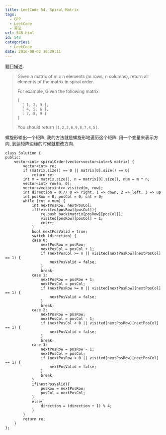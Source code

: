 ```yaml
---
title: LeetCode 54. Spiral Matrix
tags:
  - CPP
  - LeetCode
  - 算法
url: 548.html
id: 548
categories:
  - LeetCode
date: 2016-08-02 19:29:11
---
```

题目描述:

>Given a matrix of m x n elements (m rows, n columns), return all elements of the matrix in spiral order.
>
>For example,
>Given the following matrix:
>
>     [
>       [ 1, 2, 3 ],
>       [ 4, 5, 6 ],
>       [ 7, 8, 9 ]
>     ]
>You should return `[1,2,3,6,9,8,7,4,5]`.

螺旋形输出一个矩阵, 我的方法就是螺旋形地遍历这个矩阵. 用一个变量来表示方向, 到达矩阵边缘的时候就更改方向.

    class Solution {
    public:
        vector<int> spiralOrder(vector<vector<int>>& matrix) {
            vector<int> re;
            if (matrix.size() == 0 || matrix[0].size() == 0)
                return re;
            int m = matrix.size(), n = matrix[0].size(), num = m * n;
            vector<int> row(n, 0);
            vector<vector<int>> visited(m, row);
            int direction = 0;// 0 => right, 1 => down, 2 => left, 3 => up
            int posRow = 0, posCol = 0, cnt = 0;
            while (cnt < num) {
                int nextPosRow, nextPosCol;
                if(!visited[posRow][posCol]){
                    re.push_back(matrix[posRow][posCol]);
                    visited[posRow][posCol] = 1;
                    cnt++;
                }
                bool nextPosValid = true;
                switch (direction) {
                case 0:
                    nextPosRow = posRow;
                    nextPosCol = posCol + 1;
                    if (nextPosCol >= n || visited[nextPosRow][nextPosCol] == 1) {
                        nextPosValid = false;
                    }
                    break;
                case 1:
                    nextPosRow = posRow + 1;
                    nextPosCol = posCol;
                    if (nextPosRow >= m || visited[nextPosRow][nextPosCol] == 1) {
                        nextPosValid = false;
                    }
                    break;
                case 2:
                    nextPosRow = posRow;
                    nextPosCol = posCol - 1;
                    if (nextPosCol < 0 || visited[nextPosRow][nextPosCol] == 1) {
                        nextPosValid = false;
                    }
                    break;
                case 3:
                    nextPosRow = posRow - 1;
                    nextPosCol = posCol;
                    if (nextPosRow < 0 || visited[nextPosRow][nextPosCol] == 1) {
                        nextPosValid = false;
                    }
                    break;
                }
                if(nextPosValid){
                    posRow = nextPosRow;
                    posCol = nextPosCol;
                }
                else{
                    direction = (direction + 1) % 4;
                }
            }
            return re;
        }
    };
